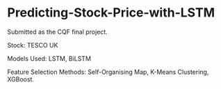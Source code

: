 # Predicting-Stock-Price-with-LSTM
Submitted as the CQF final project. 

Stock: TESCO UK

Models Used: LSTM, BiLSTM

Feature Selection Methods: Self-Organising Map, K-Means Clustering, XGBoost.

